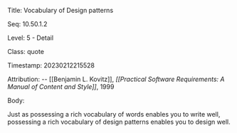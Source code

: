 Title:  Vocabulary of Design patterns

Seq:    10.50.1.2

Level:  5 - Detail

Class:  quote

Timestamp: 20230212215528

Attribution: -- [[Benjamin L. Kovitz]], *[[Practical Software Requirements: A Manual of Content and Style]]*, 1999

Body:

Just as possessing a rich vocabulary of words enables you to write well, possessing a rich vocabulary of design patterns enables you to design well.

